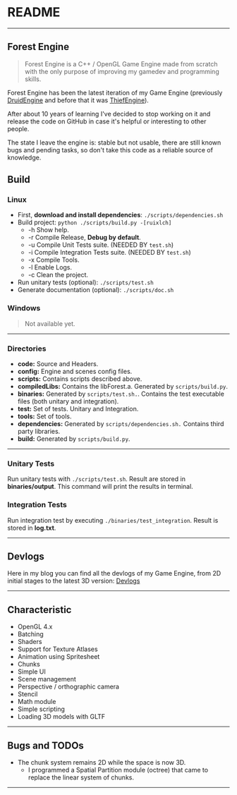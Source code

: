 # README
---
## Forest Engine

<!-- <img src="./forest.png" width=50%> -->

> Forest Engine is a C++ / OpenGL Game Engine made from scratch with the only purpose of improving my gamedev and programming skills.

Forest Engine has been the latest iteration of my Game Engine (previously [DruidEngine](https://github.com/adrianensis/DruidEngine) and before that it was [ThiefEngine](https://github.com/adrianensis/ThiefEngine)).

After about 10 years of learning I've decided to stop working on it and release the code on GitHub in case it's helpful or interesting to other people.

The state I leave the engine is: stable but not usable, there are still known bugs and pending tasks, so don't take this code as a reliable source of knowledge.

## Build

### Linux

* First, **download and install dependencies**: `./scripts/dependencies.sh`
* Build project: `python ./scripts/build.py -[ruixlch]`
  * -h Show help.
  * -r Compile Release, **Debug by default**.
  * -u Compile Unit Tests suite. (NEEDED BY `test.sh`)
  * -i Compile Integration Tests suite. (NEEDED BY `test.sh`)
  * -x Compile Tools.
  * -l Enable Logs.
  * -c Clean the project.
* Run unitary tests (optional): `./scripts/test.sh`
* Generate documentation (optional): `./scripts/doc.sh`

### Windows

> Not available yet.

---

### Directories

* **code:** Source and Headers.
* **config:** Engine and scenes config files.
* **scripts:** Contains scripts described above.
* **compiledLibs:** Contains the libForest.a. Generated by `scripts/build.py`.
* **binaries:** Generated by `scripts/test.sh.`. Contains the test executable files (both unitary and integration).
* **test:** Set of tests. Unitary and Integration.
* **tools:** Set of tools.
* **dependencies:** Generated by `scripts/dependencies.sh.` Contains third party libraries.
* **build:** Generated by `scripts/build.py`.

---

### Unitary Tests

Run unitary tests with `./scripts/test.sh`. Result are stored in **binaries/output**.
This command will print the results in terminal.

### Integration Tests

Run integration test by executing `./binaries/test_integration`. Result is stored in **log.txt**.

---

## Devlogs

Here in my blog you can find all the devlogs of my Game Engine, from 2D initial stages to the latest 3D version: [Devlogs](https://adrianensis.github.io/blog/categories/#devlogs)

---

## Characteristic

- OpenGL 4.x
- Batching
- Shaders
- Support for Texture Atlases
- Animation using Spritesheet
- Chunks
- Simple UI
- Scene management
- Perspective / orthographic camera
- Stencil
- Math module
- Simple scripting
- Loading 3D models with GLTF

---

## Bugs and TODOs

- The chunk system remains 2D while the space is now 3D.
   - I programmed a Spatial Partition module (octree) that came to replace the linear system of chunks.

---